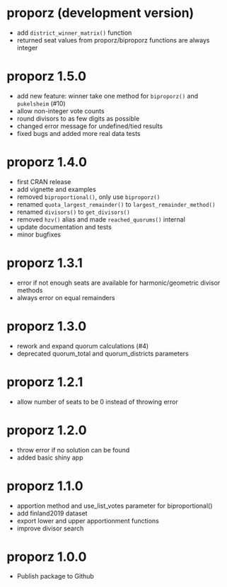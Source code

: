# proporz (development version)

* add `district_winner_matrix()` function
* returned seat values from proporz/biproporz functions are always integer

# proporz 1.5.0

* add new feature: winner take one method for `biproporz()` and `pukelsheim` (#10)
* allow non-integer vote counts
* round divisors to as few digits as possible
* changed error message for undefined/tied results
* fixed bugs and added more real data tests

# proporz 1.4.0

* first CRAN release
* add vignette and examples
* removed `biproportional()`, only use `biproporz()`
* renamed `quota_largest_remainder()` to `largest_remainder_method()`
* renamed `divisors()` to `get_divisors()`
* removed `hzv()` alias and made `reached_quorums()` internal
* update documentation and tests
* minor bugfixes

# proporz 1.3.1

* error if not enough seats are available for harmonic/geometric divisor methods
* always error on equal remainders

# proporz 1.3.0

* rework and expand quorum calculations (#4)
* deprecated quorum_total and quorum_districts parameters

# proporz 1.2.1

* allow number of seats to be 0 instead of throwing error

# proporz 1.2.0

* throw error if no solution can be found
* added basic shiny app

# proporz 1.1.0

* apportion method and use_list_votes parameter for biproportional() 
* add finland2019 dataset
* export lower and upper apportionment functions
* improve divisor search

# proporz 1.0.0

* Publish package to Github

